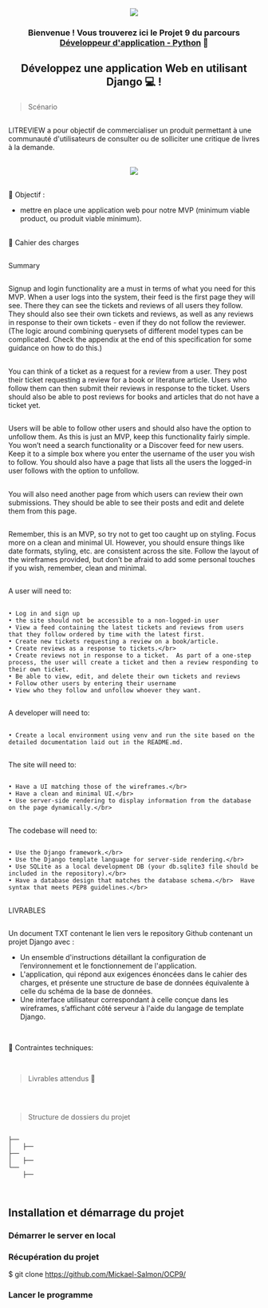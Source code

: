 <div align="center">
  <a href="" target="_blank" rel="noreferrer">
    <img src="https://www.python.org/static/community_logos/python-logo-master-v3-TM.png">
  </a>
</div>


<h3 align="center">

Bienvenue ! Vous trouverez ici le Projet 9 du parcours<a href="https://openclassrooms.com/fr/paths/518-developpeur-dapplication-python" target="_blank" rel="noreferrer"> Développeur d'application - Python</a> 👋

</h3>

<h2 align="center">

Développez une application Web en utilisant Django 💻 !

</h2>

> Scénario
##

LITREVIEW a pour objectif de commercialiser un produit permettant à une communauté d'utilisateurs de consulter ou de solliciter une critique de livres à la demande.

</br>

<div align="center">
  <a href="" target="_blank" rel="noreferrer">
    <img src="https://user.oc-static.com/upload/2020/09/18/16004297044411_P7.png">
  </a>
</div>



</br>


💬 Objectif :
- mettre en place une application web pour notre MVP (minimum viable product, ou produit viable minimum).

</br>
💬 Cahier des charges

##
Summary
##

##
Signup and login functionality are a must in terms of what you need for this MVP. When a user logs into the system, their feed is the first page they will see. There they can see the tickets and reviews of all users they follow. They should also see their own tickets and reviews, as well as any reviews in response to their own tickets - even if they do not follow the reviewer. (The logic around combining querysets of different model types can be complicated. Check the appendix at the end of this specification for some guidance on how to do this.)
##
You can think of a ticket as a request for a review from a user. They post their ticket requesting a review for a book or literature article. Users who follow them can then submit their reviews in response to the ticket. Users should also be able to post reviews for books and articles that do not have a ticket yet.
##
Users will be able to follow other users and should also have the option to unfollow them. As this is just an MVP, keep this functionality fairly simple. You won’t need a search functionality or a Discover feed for new users. Keep it to a simple box where you enter the username of the user you wish to follow. You should also have a page that lists all the users the logged-in user follows with the option to unfollow.
##
You will also need another page from which users can review their own submissions. They should be able to see their posts and edit and delete them from this page.
##
Remember, this is an MVP, so try not to get too caught up on styling. Focus more on a clean and minimal UI. However, you  should ensure things like date formats, styling, etc. are consistent across the site. Follow the layout of the wireframes provided, but don’t be afraid to add some personal touches if you wish, remember, clean and minimal.
##
##
A user will need to:
##
    • Log in and sign up
    • the site should not be accessible to a non-logged-in user
    • View a feed containing the latest tickets and reviews from users that they follow ordered by time with the latest first.
    • Create new tickets requesting a review on a book/article.
    • Create reviews as a response to tickets.</br>
    • Create reviews not in response to a ticket.  As part of a one-step process, the user will create a ticket and then a review responding to their own ticket.
    • Be able to view, edit, and delete their own tickets and reviews
    • Follow other users by entering their username
    • View who they follow and unfollow whoever they want.
##
A developer will need to:</br>
##

    • Create a local environment using venv and run the site based on the detailed documentation laid out in the README.md.
##
The site will need to:</br>
##
    • Have a UI matching those of the wireframes.</br>
    • Have a clean and minimal UI.</br>
    • Use server-side rendering to display information from the database on the page dynamically.</br>
##
The codebase will need to:</br>
##
    • Use the Django framework.</br>
    • Use the Django template language for server-side rendering.</br>
    • Use SQLite as a local development DB (your db.sqlite3 file should be included in the repository).</br>
    • Have a database design that matches the database schema.</br>  Have syntax that meets PEP8 guidelines.</br>

##
LIVRABLES
##
Un document TXT contenant le lien vers le repository Github contenant un projet Django avec :</br>
- Un ensemble d'instructions détaillant la configuration de l’environnement et le fonctionnement de l'application.</br>
- L'application, qui répond aux exigences énoncées dans le cahier des charges, et présente une structure de base de données équivalente à celle du schéma de la base de données.</br>
- Une interface utilisateur correspondant à celle conçue dans les wireframes, s’affichant côté serveur à l'aide du langage de template Django.</br>

</br>

💬 Contraintes techniques:

</br>



> Livrables attendus 🔭
##



</br>

> Structure de dossiers du projet
##

```
├──
│   ├──
├──
│   ├──
└──
    ├──



```


<h2> Installation et démarrage du projet</h2>

<h3>Démarrer le server en local </h3>




<h3>Récupération du projet</h3>

$ git clone https://github.com/Mickael-Salmon/OCP9/

<h3>Lancer le programme </h3>


